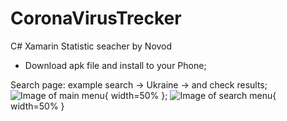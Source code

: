 # CoronaVirusTrecker
 C# Xamarin Statistic seacher by Novod

* Download apk file and install to your Phone;

Search page: example search -> Ukraine -> and check results;
![Image of main menu](https://i.ibb.co/7ybHYJ4/photo5371104097299705427.jpg){ width=50% };
![Image of search menu](https://i.ibb.co/kBfnySK/1photo5371104097299705426.jpg){ width=50% }
